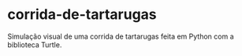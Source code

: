 # corrida-de-tartarugas
Simulação visual de uma corrida de tartarugas feita em Python com a biblioteca Turtle.
